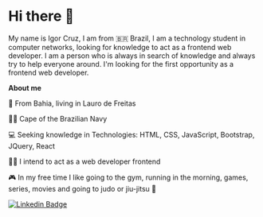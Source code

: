 # Hi there 👋

My name is Igor Cruz, I am from 🇧🇷 Brazil,  I am a technology student in computer networks, looking for knowledge to act as a frontend web developer.
I am a person who is always in search of knowledge and always try to help everyone around.
I'm looking for the first opportunity as a frontend web developer.

**About me**

📍 From Bahia, living in Lauro de Freitas

👮‍♂️ Cape of the Brazilian Navy

💻 Seeking knowledge in Technologies: HTML, CSS, JavaScript, Bootstrap, JQuery, React

👨‍💻 I intend to act as a web developer frontend

🎮 In my free time I like going to the gym, running in the morning, games, series, movies and going to judo or jiu-jitsu 🥋


[![Linkedin Badge](https://img.shields.io/badge/-LinkedIn-blue?style=flat-square&logo=Linkedin&logoColor=white&link=https://www.linkedin.com/in/fagnerpsantos/)](https://www.linkedin.com/in/igor-cruz-ti/)
